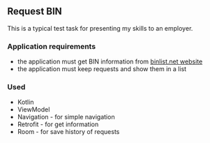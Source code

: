 ## Request BIN

This is a typical test task for presenting my skills to an employer.

### Application requirements

- the application must get BIN information from [binlist.net website](https://binlist.net/)
- the application must keep requests and show them in a list

### Used

- Kotlin
- ViewModel
- Navigation - for simple navigation
- Retrofit - for get information
- Room - for save history of requests